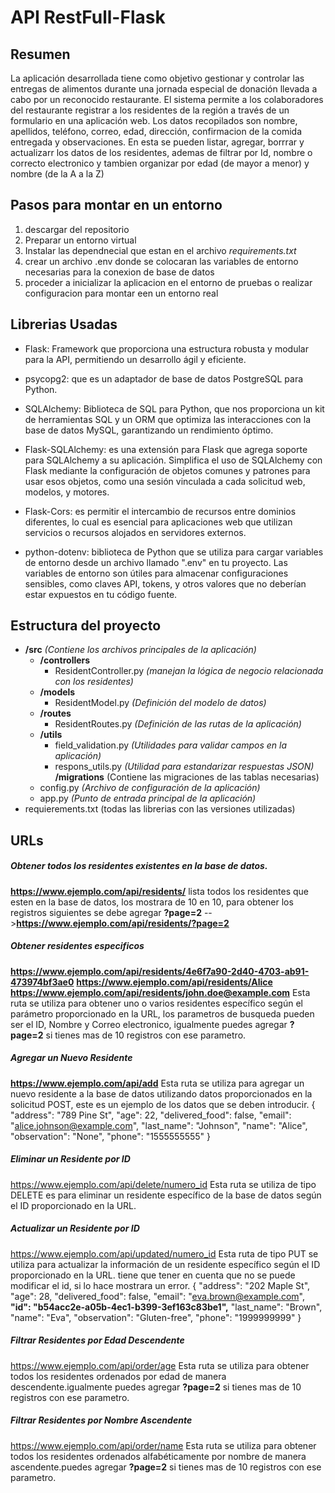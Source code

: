 # API RestFull-Flask

## Resumen
La aplicación desarrollada tiene como objetivo gestionar y controlar las entregas de alimentos durante una jornada especial de donación llevada a cabo por un reconocido restaurante. El sistema permite a los colaboradores del restaurante registrar a los residentes de la región a través de un formulario en una aplicación web. Los datos recopilados son nombre, apellidos, teléfono, correo, edad, dirección, confirmacion de la comida entregada y observaciones. En esta se pueden listar, agregar, borrrar y actualizarr los datos de los residentes, ademas de filtrar por Id, nombre o correcto electronico y tambien organizar por edad (de mayor a menor) y nombre (de la A a la Z)

## Pasos para montar en un entorno
1. descargar del repositorio
2. Preparar un entorno virtual
3. Instalar las dependnecial que estan en el archivo *requirements.txt*
4. crear un archivo .env donde se colocaran las variables de entorno necesarias para la conexion de base de datos
5. proceder a inicializar la aplicacion en el entorno de pruebas o realizar configuracion para montar een un entorno real

## Librerias Usadas
- Flask: Framework que proporciona una estructura robusta y modular para la API, permitiendo un desarrollo ágil y eficiente.

- psycopg2: que es un adaptador de base de datos PostgreSQL para Python.

- SQLAlchemy: Biblioteca de SQL para Python, que nos proporciona un kit de herramientas SQL y un ORM que optimiza las interacciones con la base de datos MySQL, garantizando un rendimiento óptimo.

- Flask-SQLAlchemy: es una extensión para Flask que agrega soporte para SQLAlchemy a su aplicación. Simplifica el uso de SQLAlchemy con Flask mediante la configuración de objetos comunes y patrones para usar esos objetos, como una sesión vinculada a cada solicitud web, modelos, y motores.

- Flask-Cors: es permitir el intercambio de recursos entre dominios diferentes, lo cual es esencial para aplicaciones web que utilizan servicios o recursos alojados en servidores externos.

- python-dotenv: biblioteca de Python que se utiliza para cargar variables de entorno desde un archivo llamado ".env" en tu proyecto. Las variables de entorno son útiles para almacenar configuraciones sensibles, como claves API, tokens, y otros valores que no deberían estar expuestos en tu código fuente.


## Estructura del proyecto
- **/src**  *(Contiene los archivos principales de la aplicación)*
  - **/controllers**
    - ResidentController.py *(manejan la lógica de negocio relacionada con los residentes)*
  - **/models**
    - ResidentModel.py  *(Definición del modelo de datos)*
  - **/routes**
    - ResidentRoutes.py *(Definición de las rutas de la aplicación)*
  - **/utils**
    - field_validation.py  *(Utilidades para validar campos en la aplicación)*
    - respons_utils.py *(Utilidad para estandarizar respuestas JSON)*
    **/migrations** (Contiene las migraciones de las tablas necesarias)
  - config.py *(Archivo de configuración de la aplicación)*
  - app.py *(Punto de entrada principal de la aplicación)*
- requierements.txt (todas las librerias con las versiones utilizadas)


## URLs
##### Obtener todos los residentes existentes en la base de datos.
**https://www.ejemplo.com/api/residents/**
lista todos los residentes que esten en la base de datos, los mostrara de 10 en 10, para obtener los registros siguientes se debe agregar **?page=2** -->**https://www.ejemplo.com/api/residents/?page=2**
##### Obtener residentes especificos
**https://www.ejemplo.com/api/residents/4e6f7a90-2d40-4703-ab91-473974bf3ae0**
**https://www.ejemplo.com/api/residents/Alice**
**https://www.ejemplo.com/api/residents/john.doe@example.com**
Esta ruta se utiliza para obtener uno o varios residentes específico según el parámetro proporcionado en la URL, los parametros de busqueda pueden ser el ID, Nombre y Correo electronico, igualmente puedes agregar **?page=2** si tienes mas de 10 registros con ese parametro.

##### Agregar un Nuevo Residente
**https://www.ejemplo.com/api/add**
Esta ruta se utiliza para agregar un nuevo residente a la base de datos utilizando datos proporcionados en la solicitud POST, este es un ejemplo de los datos que se deben introducir. 
{
    "address": "789 Pine St",
    "age": 22,
    "delivered_food": false,
    "email": "alice.johnson@example.com",
    "last_name": "Johnson",
    "name": "Alice",
    "observation": "None",
    "phone": "1555555555"
}

##### Eliminar un Residente por ID
https://www.ejemplo.com/api/delete/numero_id
Esta ruta se utiliza de tipo DELETE es para eliminar un residente específico de la base de datos según el ID proporcionado en la URL.

##### Actualizar un Residente por ID
https://www.ejemplo.com/api/updated/numero_id
Esta ruta de tipo PUT se utiliza para actualizar la información de un residente específico según el ID proporcionado en la URL. tiene que tener en cuenta que no  se puede modificar el id, si lo hace mostrara un error.
{
    "address": "202 Maple St",
    "age": 28,
    "delivered_food": false,
    "email": "eva.brown@example.com",
    **"id": "b54acc2e-a05b-4ec1-b399-3ef163c83be1",**
    "last_name": "Brown",
    "name": "Eva",
    "observation": "Gluten-free",
    "phone": "1999999999"
}
##### Filtrar Residentes por Edad Descendente
https://www.ejemplo.com/api/order/age
Esta ruta se utiliza para obtener todos los residentes ordenados por edad de manera descendente.igualmente puedes agregar **?page=2** si tienes mas de 10 registros con ese parametro.

##### Filtrar Residentes por Nombre Ascendente
https://www.ejemplo.com/api/order/name
Esta ruta se utiliza para obtener todos los residentes ordenados alfabéticamente por nombre de manera ascendente.puedes agregar **?page=2** si tienes mas de 10 registros con ese parametro.